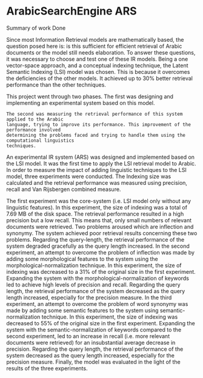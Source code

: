 # ArabicSearchEngine ARS
Summary of work Done

Since most Information Retrieval models are mathematically based, the question posed here is: is this sufficient for efficient retrieval of Arabic documents or the model still needs elaboration. To answer these questions, it was necessary to choose and test one of these IR models. Being a one vector-space approach, and a conceptual indexing technique, the Latent Semantic Indexing (LSI) model was chosen. This is because it overcomes the deficiencies of the other models. It achieved up to 30% better retrieval performance than the other techniques.

This project went through two phases. 
	The first was designing and implementing an experimental system based on this model.
	
	The second was measuring the retrieval performance of this system applied to the Arabic
	language, trying to improve its performance. This improvement of the performance involved
	determining the problems faced and trying to handle them using the computational linguistics
	techniques.
  
  An experimental IR system (ARS) was designed and implemented based on the LSI model. It was the first time to apply the LSI retrieval model to Arabic. In order to measure the impact of adding linguistic techniques to the LSI model, three experiments were conducted. The Indexing size was calculated and the retrieval performance was measured using precision, recall and Van Rijsbergen combined measure. 
  
  The first experiment was the core-system (i.e. LSI model only without any linguistic features). In this experiment, the size of indexing was a total of 7.69 MB of the disk space. The retrieval performance resulted in a high precision but a low recall. This means that, only small numbers of relevant documents were retrieved. Two problems aroused which are inflection and synonymy. The system achieved poor retrieval results concerning these two problems. Regarding the query-length, the retrieval performance of the system degraded gracefully as the query length increased. 
  In the second experiment, an attempt to overcome the problem of inflection was made by adding some morphological features to the system using the morphological-normalization technique. In this experiment, the size of indexing was decreased to a 31% of the original size in the first experiment. Expanding the system with the morphological-normalization of keywords led to achieve high levels of precision and recall. Regarding the query length, the retrieval performance of the system decreased as the query length increased, especially for the precision measure. 
  In the third experiment, an attempt to overcome the problem of word synonymy was made by adding some semantic features to the system using semantic-normalization technique. In this experiment, the size of indexing was decreased to 55% of the original size in the first experiment. Expanding the system with the semantic-normalization of keywords compared to the second experiment, led to an increase in recall (i.e. more relevant documents were retrieved) for an insubstantial average decrease in precision. Regarding the query length, the retrieval performance of the system decreased as the query length increased, especially for the precision measure. Finally, the model was evaluated in the light of the results of the three experiments.
